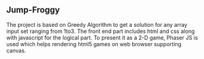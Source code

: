 ## Jump-Froggy

The project is based on Greedy Algorithm to get a solution for any array input set ranging from 1to3.
The front end part includes html and css along with javascript for the logical part.
To present it as a 2-D game, Phaser JS is used which helps rendering html5 games on web browser supporting canvas.
